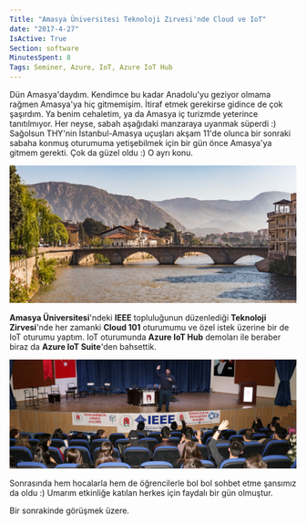 ```yaml
---
Title: "Amasya Üniversitesi Teknoloji Zirvesi'nde Cloud ve IoT"
date: "2017-4-27"
IsActive: True
Section: software
MinutesSpent: 8
Tags: Seminer, Azure, IoT, Azure IoT Hub
---
```

Dün Amasya'daydım. Kendimce bu kadar Anadolu'yu geziyor olmama rağmen Amasya'ya hiç gitmemişim. İtiraf etmek gerekirse gidince de çok şaşırdım. Ya benim cehaletim, ya da Amasya iç turizmde yeterince tanıtılmıyor. Her neyse, sabah aşağıdaki manzaraya uyanmak süperdi :) Sağolsun THY'nin İstanbul-Amasya uçuşları akşam 11'de olunca bir sonraki sabaha konmuş oturumuma yetişebilmek için bir gün önce Amasya'ya gitmem gerekti. Çok da güzel oldu :) O ayrı konu. 

![Amasya'dan bir sabah manzarası.](media/Amasya-Universitesi-Teknoloji-Zirvesi/amasya-manzara.jpg)

**Amasya Üniversitesi**'ndeki **IEEE** topluluğunun düzenlediği **Teknoloji Zirvesi**'nde her zamanki **Cloud 101** oturumumu ve özel istek üzerine bir de IoT oturumu yaptım. IoT oturumunda **Azure IoT Hub** demoları ile beraber biraz da **Azure IoT Suite**'den bahsettik.

![Amasya Üniversitesi Teknoloji Zirvesi Oturumum](media/Amasya-Universitesi-Teknoloji-Zirvesi/amasya-oturum.jpg)

Sonrasında hem hocalarla hem de öğrencilerle bol bol sohbet etme şansımız da oldu :) Umarım etkinliğe katılan herkes için faydalı bir gün olmuştur.

Bir sonrakinde görüşmek üzere.
